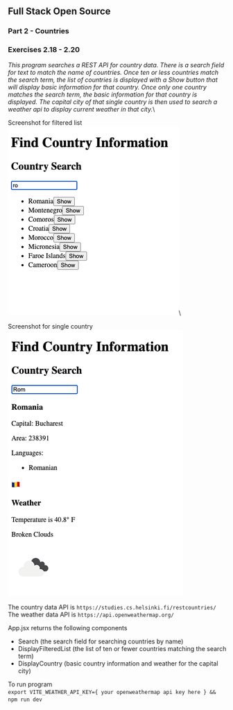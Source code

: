 ## Full Stack Open Source
### Part 2 - Countries
### Exercises 2.18 - 2.20

*This program searches a REST API for country data.  There is a search field for text to match the name of countries.  Once ten or less countries match the search term, the list of countries is displayed with a Show button that will display basic information for that country.  Once only one country matches the search term, the basic information for that country is displayed.  The capital city of that single country is then used to search a weather api to display current weather in that city.*\

Screenshot for filtered list
 ![filtered list screenshot](public/countries-filtered-list-screenshot.png)\

Screenshot for single country
 ![one country screenshot](public/countries-one-country-screenshot.png)

The country data API is `https://studies.cs.helsinki.fi/restcountries/`\
The weather data API is `https://api.openweathermap.org/`

App.jsx returns the following components
  - Search (the search field for searching countries by name)
  - DisplayFilteredList (the list of ten or fewer countries matching the search term)
  - DisplayCountry (basic country information and weather for the capital city)

To run program\
`export VITE_WEATHER_API_KEY={ your openweathermap api key here } && npm run dev`


